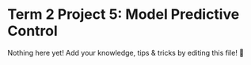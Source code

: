 # Term 2 Project 5: Model Predictive Control

Nothing here yet! Add your knowledge, tips & tricks by editing this file! 🎉
